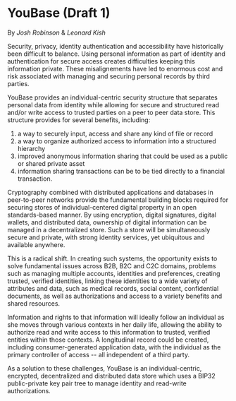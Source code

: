 # YouBase  (Draft 1)

By *Josh Robinson* & *Leonard Kish*

Security, privacy, identity authentication and accessibility have historically been difficult to balance. Using personal information as part of identity and authentication for secure access creates difficulties keeping this information private. These misalignements have led to enormous cost and risk associated with managing and securing personal records by third parties.

YouBase provides an individual-centric security structure that separates personal data from identity while allowing for secure and structured read and/or write access to trusted parties on a peer to peer data store. This structure provides for several benefits, including:

1. a way to securely input, access and share any kind of file or record
2. a way to organize authorized access to information into a structured hierarchy
3. improved anonymous information sharing that could be used as a public or shared private asset
4. information sharing transactions can be to be tied directly to a financial transaction.

Cryptography combined with distributed applications and databases in peer-to-peer networks provide the fundamental building blocks required for securing stores of individual-centered digital property in an open standards-based manner. By using encryption, digital signatures, digital wallets, and distributed data, ownership of digital information can be managed in a decentralized store. Such a store will be simultaneously secure and private, with strong identity services, yet ubiquitous and available anywhere.

This is a radical shift. In creating such systems, the opportunity exists to solve fundamental issues across B2B, B2C and C2C domains, problems such as managing multiple accounts, identities and preferences, creating trusted, verified identities, linking these identities to a wide variety of attributes and data, such as medical records, social content, confidential documents, as well as authorizations and access to a variety benefits and shared resources.

Information and rights to that information will ideally follow an individual as she moves through various contexts in her daily life, allowing the ability to authorize read and write access to this information to trusted, verified entities within those contexts. A longitudinal record could be created, including consumer-generated application data, with the individual as the primary controller of access -- all independent of a third party.

As a solution to these challenges, YouBase is an individual-centric, encrypted, decentralized and distributed data store which uses a BIP32 public-private key pair tree to manage identity and read-write authorizations.

